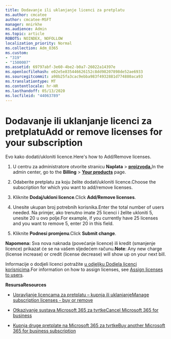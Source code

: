 ```yaml
---
title: Dodavanje ili uklanjanje licenci za pretplatu
ms.author: cmcatee
author: cmcatee-MSFT
manager: mnirkhe
ms.audience: Admin
ms.topic: article
ROBOTS: NOINDEX, NOFOLLOW
localization_priority: Normal
ms.collection: Adm_O365
ms.custom:
- "319"
- "1500007"
ms.assetid: 69797abf-3e60-4be2-b0a7-26022a14397e
ms.openlocfilehash: e02e5e835446626152c8dd98207898de52ae6933
ms.sourcegitcommit: a98b25fa3cac9ebba983f4932881d774880aca93
ms.translationtype: MT
ms.contentlocale: hr-HR
ms.lasthandoff: 05/13/2020
ms.locfileid: "44063789"
---
```

# <a name="add-or-remove-licenses-for-your-subscription"></a><span data-ttu-id="f7107-102">Dodavanje ili uklanjanje licenci za pretplatu</span><span class="sxs-lookup"><span data-stu-id="f7107-102">Add or remove licenses for your subscription</span></span>

<span data-ttu-id="f7107-103">Evo kako dodati/ukloniti licence.</span><span class="sxs-lookup"><span data-stu-id="f7107-103">Here's how to Add/Remove licenses.</span></span>
  
1. <span data-ttu-id="f7107-104">U centru za administratore otvorite stranicu **Naplata** \> **[proizvoda.](https://go.microsoft.com/fwlink/p/?linkid=842054)**</span><span class="sxs-lookup"><span data-stu-id="f7107-104">In the admin center, go to the **Billing** \> **[Your products](https://go.microsoft.com/fwlink/p/?linkid=842054)** page.</span></span>

2. <span data-ttu-id="f7107-105">Odaberite pretplatu za koju želite dodati/ukloniti licence.</span><span class="sxs-lookup"><span data-stu-id="f7107-105">Choose the subscription for which you want to add/remove licenses.</span></span>

3. <span data-ttu-id="f7107-106">Kliknite **Dodaj/ukloni licence**.</span><span class="sxs-lookup"><span data-stu-id="f7107-106">Click **Add/Remove licenses**.</span></span>

4. <span data-ttu-id="f7107-107">Unesite ukupan broj potrebnih korisnika.</span><span class="sxs-lookup"><span data-stu-id="f7107-107">Enter the total number of users needed.</span></span> <span data-ttu-id="f7107-108">Na primjer, ako trenutno imate 25 licenci i želite ukloniti 5, unesite 20 u ovo polje.</span><span class="sxs-lookup"><span data-stu-id="f7107-108">For example, if you currently have 25 licenses and you want to remove 5, enter 20 in this field.</span></span>

5. <span data-ttu-id="f7107-109">Kliknite **Podnesi promjenu**.</span><span class="sxs-lookup"><span data-stu-id="f7107-109">Click **Submit change**.</span></span>

<span data-ttu-id="f7107-110">**Napomena:** Sva nova naknada (povećanje licence) ili kredit (smanjenje licence) prikazat će se na vašem sljedećem računu.</span><span class="sxs-lookup"><span data-stu-id="f7107-110">**Note**: Any new charge (license increase) or credit (license decrease) will show up on your next bill.</span></span>

<span data-ttu-id="f7107-111">Informacije o dodjeli licenci potražite [u odjeljku Dodjela licenci korisnicima](https://docs.microsoft.com/microsoft-365/admin/manage/assign-licenses-to-users).</span><span class="sxs-lookup"><span data-stu-id="f7107-111">For information on how to assign licenses, see [Assign licenses to users](https://docs.microsoft.com/microsoft-365/admin/manage/assign-licenses-to-users).</span></span>

<span data-ttu-id="f7107-112">**Resursa**</span><span class="sxs-lookup"><span data-stu-id="f7107-112">**Resources**</span></span>
  
- [<span data-ttu-id="f7107-113">Upravljanje licencama za pretplatu – kupnja ili uklanjanje</span><span class="sxs-lookup"><span data-stu-id="f7107-113">Manage subscription licenses - buy or remove</span></span>](https://docs.microsoft.com/microsoft-365/commerce/licenses/buy-licenses)

- [<span data-ttu-id="f7107-114">Otkazivanje sustava Microsoft 365 za tvrtke</span><span class="sxs-lookup"><span data-stu-id="f7107-114">Cancel Microsoft 365 for business</span></span>](https://support.office.com/article/Cancel-Office-365-for-business-b1bc0bef-4608-4601-813a-cdd9f746709a)

- [<span data-ttu-id="f7107-115">Kupnja druge pretplate na Microsoft 365 za tvrtke</span><span class="sxs-lookup"><span data-stu-id="f7107-115">Buy another Microsoft 365 for business subscription</span></span>](https://support.office.com/article/Buy-another-Office-365-for-business-subscription-fab3b86c-3359-4042-8692-5d4dc7550b7c)
